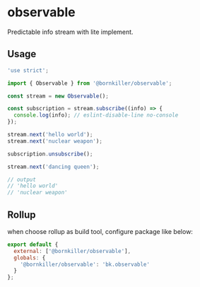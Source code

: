 # observable
Predictable info stream with lite implement.

## Usage
```javascript
'use strict';

import { Observable } from '@bornkiller/observable';

const stream = new Observable();

const subscription = stream.subscribe((info) => {
  console.log(info); // eslint-disable-line no-console
});

stream.next('hello world');
stream.next('nuclear weapon');

subscription.unsubscribe();

stream.next('dancing queen');

// output 
// 'hello world'
// 'nuclear weapon'

```

## Rollup
when choose rollup as build tool, configure package like below: 

```javascript
export default {
  external: ['@bornkiller/observable'],
  globals: {
    '@bornkiller/observable': 'bk.observable'
  }
};
```